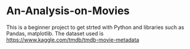 # An-Analysis-on-Movies

This is a beginner project to get strted with Python and libraries such as Pandas, matplotlib.
The dataset used is  https://www.kaggle.com/tmdb/tmdb-movie-metadata
